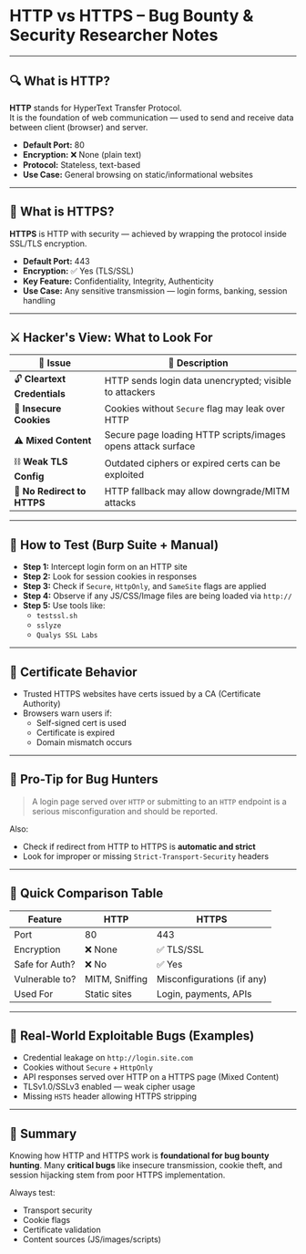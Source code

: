 # HTTP vs HTTPS – Bug Bounty & Security Researcher Notes

---

## 🔍 What is HTTP?

**HTTP** stands for HyperText Transfer Protocol.  
It is the foundation of web communication — used to send and receive data between client (browser) and server.

- **Default Port:** 80
- **Encryption:** ❌ None (plain text)
- **Protocol:** Stateless, text-based
- **Use Case:** General browsing on static/informational websites

---

## 🔐 What is HTTPS?

**HTTPS** is HTTP with security — achieved by wrapping the protocol inside SSL/TLS encryption.

- **Default Port:** 443
- **Encryption:** ✅ Yes (TLS/SSL)
- **Key Feature:** Confidentiality, Integrity, Authenticity
- **Use Case:** Any sensitive transmission — login forms, banking, session handling

---

## ⚔️ Hacker's View: What to Look For

| 🔎 Issue                         | 📌 Description |
|----------------------------------|----------------|
| 🔓 **Cleartext Credentials**     | HTTP sends login data unencrypted; visible to attackers |
| 🍪 **Insecure Cookies**          | Cookies without `Secure` flag may leak over HTTP |
| ⚠️ **Mixed Content**             | Secure page loading HTTP scripts/images opens attack surface |
| ⛓ **Weak TLS Config**           | Outdated ciphers or expired certs can be exploited |
| 🔁 **No Redirect to HTTPS**      | HTTP fallback may allow downgrade/MITM attacks |

---

## 🧪 How to Test (Burp Suite + Manual)

- **Step 1:** Intercept login form on an HTTP site
- **Step 2:** Look for session cookies in responses
- **Step 3:** Check if `Secure`, `HttpOnly`, and `SameSite` flags are applied
- **Step 4:** Observe if any JS/CSS/Image files are being loaded via `http://`
- **Step 5:** Use tools like:
  - `testssl.sh`
  - `sslyze`
  - `Qualys SSL Labs`

---

## 🔐 Certificate Behavior

- Trusted HTTPS websites have certs issued by a CA (Certificate Authority)
- Browsers warn users if:
  - Self-signed cert is used
  - Certificate is expired
  - Domain mismatch occurs

---

## 🧠 Pro-Tip for Bug Hunters

> A login page served over `HTTP` or submitting to an `HTTP` endpoint is a serious misconfiguration and should be reported.

Also:
- Check if redirect from HTTP to HTTPS is **automatic and strict**
- Look for improper or missing `Strict-Transport-Security` headers

---

## 🔁 Quick Comparison Table

| Feature        | HTTP              | HTTPS                     |
|----------------|-------------------|----------------------------|
| Port           | 80                | 443                        |
| Encryption     | ❌ None           | ✅ TLS/SSL                 |
| Safe for Auth? | ❌ No             | ✅ Yes                     |
| Vulnerable to? | MITM, Sniffing    | Misconfigurations (if any)|
| Used For       | Static sites      | Login, payments, APIs     |

---

## 📌 Real-World Exploitable Bugs (Examples)

- Credential leakage on `http://login.site.com`
- Cookies without `Secure` + `HttpOnly`
- API responses served over HTTP on a HTTPS page (Mixed Content)
- TLSv1.0/SSLv3 enabled — weak cipher usage
- Missing `HSTS` header allowing HTTPS stripping

---

## 🧠 Summary

Knowing how HTTP and HTTPS work is **foundational for bug bounty hunting**. Many **critical bugs** like insecure transmission, cookie theft, and session hijacking stem from poor HTTPS implementation.

Always test:
- Transport security
- Cookie flags
- Certificate validation
- Content sources (JS/images/scripts)


